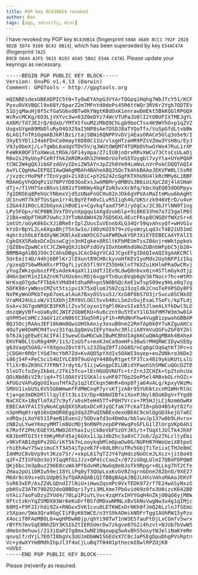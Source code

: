```yaml
---
title: PGP key BC430B14 revoked
author: Ben
tags: [pgp, security, misc]
---
```


I have revoked my PGP key <code>BC430B14</code> (fingerprint <code>58A8 46A9 8CC1 792F 2028 9D2B 5D74 9169 BC43 0B14</code>), which has been superseded by key <code>E54AC47A</code> (fingerprint <code>7A25 B9CB D644 A3F5 5615  B193 A545 5B42 E54A C47A</code>). Please update your keyrings as necessary.

<pre>-----BEGIN PGP PUBLIC KEY BLOCK-----
Version: GnuPG v1.4.13 (Darwin)
Comment: GPGTools - http://gpgtools.org

mQINBEsdexUBEADPIC5t0+TyOwEYAhpG3VYArTQGpqiHqhg7WbJTcY51/KCPpWI6
Pyxu0VXVBQCl9x68Y/6parZ2m7MFnYd0dePs45R6ttWQr3RV6r2Ygh7ODTEVINg3
51GjqMauHj0fScfGaSG6vdBTw0kYNgtKBdOxK1enrawDmEkt5BkKQGlRPGQX/d/y
WcRvcMCKg/6O3LjVXYvc3w+63Z0eDYz74WcVTUPaJU0lI2tOBUFIXTMEJgYLZIzf
AX6M/Td7JE2rQ/0dxU/YMfXtfouM2zMbQ9ChLgb9boCTss4K9WYhO+p1qZVZZQsF
UugxGYgm89MbDluRyO4G329aI5NP8sAefDSDJ8aTYQoTfx/VuSpGfdLtvbBWWCGJ
6LAG1fnTR1GgmABJkRlBzi/tajSBNi6QNPPVvDVjAEasORACe5Glq3o5e9/I/V+t
3XyESYDli24akFDnCo0mayt6D80C11U/vlxgHTzaHR9PZsVZmw3YsH8u/EyJtqp9
V9Jy0beXj/LvTgWbL6aUgVTDV5V/qJWUtOWQM74TQRbDVhwGYWo47RuLirXM/6Bd
FeWKK0DF3ToXWeuLtRGk/GF14ympa/Z7iIU0joQrxRRvXWCu73CtsCsULaOjKHDf
R6o2s29yUnyFCeRffhkZmRORxdh32hHmOrUofeG5TUygbl7vyYla+UYePQARAQAB
tCNCZW4gQXJibGFzdGVyIDxiZW5AYnJpZ2h0Ym94LmNvLnVrPokCOQQTAQIAIwIb
AwYLCQgHAwIEFQIIAwQWAgMBAh4BAheABQJSOcTkAhkBAAoJEKVFW0LlSsR64AgP
/jvzdcrHoPNFrTEnVygU+2iX8iC+pY2G242cGgFKTXhU9U4lkRcMMy6L1BBFHFBH
RDAmGyVhQOqPz1U70PVYD03GoExsJwAM8Mry8MBUsJB6iUiXpCZdj4lASHaHn219
dTj+/f1VHTSesBGvs1882zfSH6Wy4bgFZoN3vxXcNfq/kbcXqEQ03dOOPpyvMmLb
7g1DN5Eq8PehUcYNbmxVjd5zUNaFnGCHu82nJDk6gVPVAsMaItmMuu6bAgHtJ81R
UC1nvH77k3FTUsSpn1rr4LBqYEfm0vCLvR5Iiqh4G/UKSrzk946VErD/u4vHATBE
iZGA431ROcL02bGynAihBUE1v+Cgvkqfaad75PJ/yOgCx/2C3bJYlNN9T1ngfT0v
LPy5FGp+/4CP0BK3VxfDVynXpgqu1AXgdzumblp+9i8K633hm7o723galP6SGhMf
21BA+mOpFTHUR7UwhcJ3YToNA8WU42b7GD56XL4EutFKsp8CNGQVfWXzSr+63NHA
1mtUt/oGyK0kGcXJiBReErIplZUusIuVEnnbXLG34Qr59qvAhsyQf+wHVG1v2dUt
kYzDrBpYL2Lx6XgxBhjT5n3w1o/10DzKOI979+zGysWzyLqdJcT4B2iU51mO/p9b
4qhrXzh6L6f8dXyNKJKNlAxExWX5CG7uAFWRDwkYOPJXiEYEEBECAAYFAlI5yMEA
CgkQXXSRabxDCxQsswCgjn3nHIqke+8RSltKFbMEUmTssZ0AnjrmWktppkoVHZIX
jQZ8bvZpwNCxtCJCZW4gQXJibGFzdGVyIDxhbmRhdGNoZUBnbWFpbC5jb20+iQI4
BBMBAgAiBQJSOcICAhsDBgsJCAcDAgYVCAIJCgsEFgIDAQIeAQIXgAAKCRClRVtC
5UrEeit4D/44hj6BFlKrJlEXunt89CH8ckyvoHfKEVIyoMdx2UyhNFP1zIkqkqyv
/gzeqQ7S6wMkHXsrPTDgfLjyC65fl9VYZ55bHklnT7KXZuiKHlmPRaOwCRvjJuy3
yYugIWkzgubozFPEsAdek4qaXl1iUdTJIEv9LdwQ0nbvx0in4STlmGykdtjpIkEI
dHGn3mYR1n2IAZnVKfUXUs6ncRDj6xgpYTnOuc6Vqb6gV36fNocr7hc+WtRhYzSH
WrKxqO7gdwfFTbbktVMdO4tdhaRR+pn5N0BSQcXeE1wTsp509ey9HLe0q7zgawUm
5DFK86ryWNnsCMZst5tsipv1X75xQlomJ50ZcqJ3zqldk2CnoTePXPSOy8F9/0sK
NxPKyWnOPKbTep67oeLalAuA7BxyOSSsu5J/XzG8F0bS7O3jrSucu0SCNkXEdhpe
VraM424ULLxW/V1SXbhjIRY0VLOGl5vvb48cLSm2cOujEsaLTSoFc/kpTLdjxN+t
GsA+v3G7goNRQCB3FKRilZsv5Coyxn1YqPl0KevSIx655JloeALXfkDwl5LO7Jme
dnzqWyVBf+oUa6y8CJWIF2GbWEKU+6u6cznt0u5YExY1lG3kFHM7W3m3w01AjaIq
qhPM5eCmMCcJaGV1zCeN0btC3Gq5hRiyF1h+RRdNnFhw4VugB1zpwohGBBARAgAG
BQJSOcjRAAoJEF10kWm8QwsUHSkAniy3osuB0nm22RmfAp0k0Y7uKZguAKCscjz8
4OuTyW4DmMCM4Tvvz31YqLQgQmVuIEFyYmxhc3RlciA8YmVuQGFuZGF0Y2hlLmNv
bT6JAjgEEwECACIFAlI5wewCGwMGCwkIBwMCBhUIAgkKCwQWAgMBAh4BAheAAAoJ
EKVFW0LlSsR6g4MP/1iS/IsUSfs+mxKJmCa9omHFs36wSrMHQRWCIDywSEQycTFZ
g63VaqX5GAO/+Y8XgouZ8st97Ls23ZGqZ0fTiGG8Q/nCgbgCOqGqtKfJPc+sWn73
jCOGHr0RQrlYGd7mcYbR7Zd+KvAQD5pYXdIx50AWI3oyep+eoZUNkro36De2U7Bs
s06j54F+PeCSciS4UIYLC89T9uGVqY44B0yRtgetfF3Tcx4B19ykUKUtLslUJjCg
TliXrBsZK9hC77FRNfJrdyt6/51ijwGngpCELUBidYPaohShSMWCuQOcDZTBizCQ
5lxUTcfoZeyZkbeL/2Tki5fcu+lEcHGUQVNUTc+trZrnJZCHZk+tpZtohcUa8awG
QOiNb6BiV29/iq4+TSlOOAtV1SSKAlcsuHF077Dp2OoP5el4RBvbOLrhOZc+KPr1
AFUGzVAPuQgUdIkuufHfAZy1q2lECkqn5WnR+6np8fja64vALg/kpxyVWzMuHZ9c
SMXU1ixbUSL6VS5GbWmwmfFdMWCnqP7yrsKTjzA0r95YUhbtzcnM1WHrRlUcTkMs
tja+ge3mDKDRlllqylElt3Ls1V/Dp+NbNdIBfxiXoxPJNyl8DoKDgV+fYgd8Q7Uw
NaCXCX+1BqTlmTA27c9yf/x6sHteH45TT+P8H7Vrcv+7R5HJjLCjNzm6OwRXiEYE
EBECAAYFAlI5yNoACgkQXXSRabxDCxRJyQCfak7FcKaTI8+pbO4BS4yt82foJDAA
n3pHMq0trq01KnQmQR8Egg2dq3ZPuQINBEsdexUBEAC9cmlQgGD3kejG7aECklqI
xdRQujLXoY651IPaeB1Euen2/5ODvafd3o4Dm0a/bblwvJp137w0b9LHvru+TBt+
zNB2uLYweYKmzyMMTlm8UcMOj9nRNPhzepDPYWwqPsGFLG1lZlUrgVKp6Ah10CPk
k7RofF2PH/EGEYXLMW02GYhaxIujCkBeVbF5zOYJKS/t+TUqXlJUlTk4JhXFbfgR
K0JbnMTGI5tttHKyMhFd5aj6GXx1iJpJdbZhc3a8VC7Jo8/Zp27hLcltyEbi9NxV
v9KVFAB1dg6Px2OG/iKf5k7nLooykqbMlmOpaOw0G/NUPH07HWoUeiX8tpoSYnhY
rhiEh4wY7SwzimuCtT3A54iTpzeK7F+0dL8RcuTRv5GbjTiTeiixCTHJe8mCMb34
IAHMzC8vbVp9vt3Kzo7Sr/+xkpL617qT2JY47qHdczNoOcmJLXcz+jit6o49W5NQ
q2F+ZfISFkDn3o1YIqqRfGiJJz+QP4tcCaoZ+/072iGOqLUlmI7QBdFDPQW8fvIg
QKj6bcJm3pBuz296E0cvWA3Pf6dvHRiNwGq8e0JoTk9Rpgr+8LLkg7hT2Cfe0Skg
ZHaa2pUi1ORIw59eiI8YLiPq0yT3QOpLxxKvbV8ZngrnGDne28ZbnO/9XEZ7Vqmk
M6dr8c69s+eDLUdpBS3yTQARAQABiQIfBBgBAgAJBQJLHXsVAhsMAAoJEKVFW0Ll
SsR63xEP/AsZZdLGDndI7lNiU+iHwoZqsmPc0VxTEDK972rf7E24wASyNxzORC2D
pbHSvZ3ATK79DZO2doQBBDqri7yti3MLXme7PbGvid69z8fo3U0izcK642BB6BR4
nYAii7aoFuDzyZYUd4/70Lp1PiuYLVvc4zqHYxIHYYGqH4nZkjO0qG6yjM8WD/3j
8FtctzKnYqZSMDX03Wr6eKuDrfBSfdMDxwNMNLxBvSkNsVwgNw3u4g1qIMjc0awy
68MI+F9F2Irhdi9Zx+RNGvx5VKIcvu8LETKWExDr0Kh0fJmQ26LzlnJfSEmUMNzh
z5Xpan/5Wa3Qra9GgCIiFByK65WCE/n3YS9kAOmikNDFrTgg1AUhRW15yPzoOT8x
X4ociT8FAeMBOL0+wgHPDwN0jp/qhYi90TwT1nW3ESfauFtDjLxCGmfv5wrxmBHF
rBYFh7mvSqEBNhZDY3KS1bZtIERSUmrDw7zkgve07G2i4hzvt+NJUb7bVwW5Ew/r
dHebn9ehuwj/213jQaP27g8mxJwNE1Nqxwpg5wAvBhS5oxytWJeliNaKYeRmFbOg
qnvqlf/dYjL7EO7I0bgVx3UUJmDbWW1SGEdxX7C0cJaPSEgDpuDhgPVsRptnZb9Q
Vc+ydwXYYmBMdhIhpJl3f4oCjLuBq7T0401pthecmIDwlRPZdjK8
=UVbt
-----END PGP PUBLIC KEY BLOCK-----</pre>

Please (re)verify as required.
